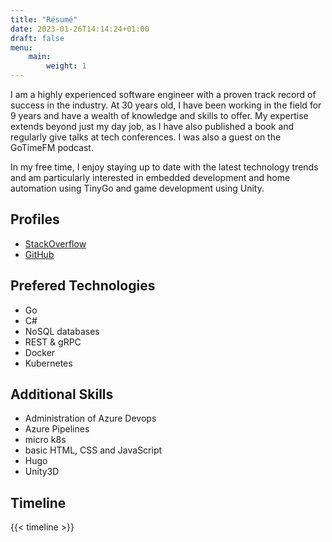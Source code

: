 ```yaml
---
title: "Résumé"
date: 2023-01-26T14:14:24+01:00
draft: false
menu:
    main:
        weight: 1
---
```


I am a highly experienced software engineer with a proven track record of success in the industry. At 30 years old, I have been working in the field for 9 years and have a wealth of knowledge and skills to offer. My expertise extends beyond just my day job, as I have also published a book and regularly give talks at tech conferences. I was also a guest on the GoTimeFM podcast.

In my free time, I enjoy staying up to date with the latest technology trends and am particularly interested in embedded development and home automation using TinyGo and game development using Unity.

## Profiles

- [StackOverflow](https://stackoverflow.com/users/4992212/tobias-theel)
- [GitHub](https://github.com/Nerzal)

## Prefered Technologies

- Go
- C#
- NoSQL databases
- REST & gRPC
- Docker
- Kubernetes

## Additional Skills

- Administration of Azure Devops 
- Azure Pipelines
- micro k8s
- basic HTML, CSS and JavaScript
- Hugo
- Unity3D

## Timeline

{{< timeline >}}
